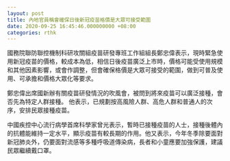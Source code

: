 ```yaml
---
layout: post
title: 內地官員稱會確保日後新冠疫苗格價是大眾可接受範圍
date: 2020-09-25 16:45:46.000000000 +08:00
categories: rthk
---
```


國務院聯防聯控機制科研攻關組疫苗研發專班工作組組長鄭忠偉表示，現時緊急使用新冠疫苗的價格，較成本為低，相信日後疫苗廣泛上市時，價格可能受使用規模和其他因素影響，或會作調整，但會確保格價是大眾可接受的範圍，做到可普及使用、可承擔和價格大眾化等要求。

鄭忠偉出席國新辦有關疫苗研發情況的吹風會，被問到將來疫苗可以廣泛接種，會否先為特定人群接種。 他表示，已規劃按高風險人群、高危人群和普通人的次序，安排民眾接種疫苗。

中國疾控中心流行病學首席科學家曾光表示，暫時已接種疫苗的人士，接種後體內的抗體能維持一定水平，顯示疫苗有較長期的作用。他又表示，今年冬季除要面對新冠肺炎外，仍要面對流感等多種呼吸道傳染病，長者和小童應要加強保護，建議民眾繼續戴口罩。
